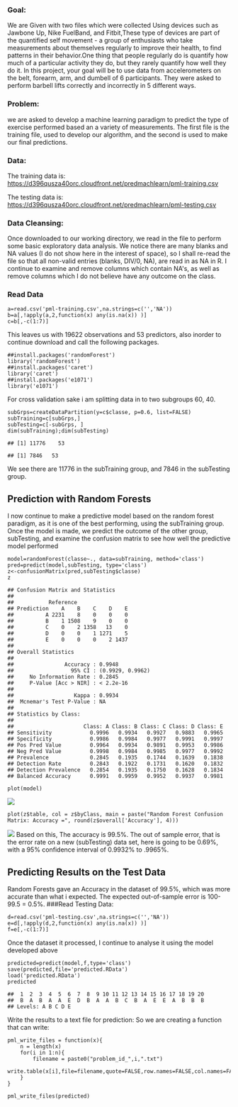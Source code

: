 ### Goal:

We are Given with two files which were collected Using devices such as
Jawbone Up, Nike FuelBand, and Fitbit,These type of devices are part of
the quantified self movement - a group of enthusiasts who take
measurements about themselves regularly to improve their health, to find
patterns in their behavior.One thing that people regularly do is
quantify how much of a particular activity they do, but they rarely
quantify how well they do it. In this project, your goal will be to use
data from accelerometers on the belt, forearm, arm, and dumbell of 6
participants. They were asked to perform barbell lifts correctly and
incorrectly in 5 different ways.

### Problem:

we are asked to develop a machine learning paradigm to predict the type
of exercise performed based an a variety of measurements. The first file
is the training file, used to develop our algorithm, and the second is
used to make our final predictions.

### Data:

The training data is:
<https://d396qusza40orc.cloudfront.net/predmachlearn/pml-training.csv>

The testing data is:
<https://d396qusza40orc.cloudfront.net/predmachlearn/pml-testing.csv>

### Data Cleansing:

Once downloaded to our working directory, we read in the file to perform
some basic exploratory data analysis. We notice there are many blanks
and NA values (I do not show here in the interest of space), so I shall
re-read the file so that all non-valid entries (blanks, DIV/0, NA), are
read in as NA in R. I continue to examine and remove columns which
contain NA's, as well as remove columns which I do not believe have any
outcome on the class.

### Read Data

    a=read.csv('pml-training.csv',na.strings=c('','NA'))
    b=a[,!apply(a,2,function(x) any(is.na(x)) )]
    c=b[,-c(1:7)]

This leaves us with 19622 observations and 53 predictors, also inorder
to continue download and call the following packages.

    ##install.packages('randomForest')
    library('randomForest')
    ##install.packages('caret')
    library('caret')
    ##install.packages('e1071')
    library('e1071')

For cross validation sake i am splitting data in to two subgroups 60,
40.

    subGrps=createDataPartition(y=c$classe, p=0.6, list=FALSE)
    subTraining=c[subGrps,]
    subTesting=c[-subGrps, ]
    dim(subTraining);dim(subTesting)

    ## [1] 11776    53

    ## [1] 7846   53

We see there are 11776 in the subTraining group, and 7846 in the
subTesting group.

Prediction with Random Forests
------------------------------

I now continue to make a predictive model based on the random forest
paradigm, as it is one of the best performing, using the subTraining
group. Once the model is made, we predict the outcome of the other
group, subTesting, and examine the confusion matrix to see how well the
predictive model performed

    model=randomForest(classe~., data=subTraining, method='class')
    pred=predict(model,subTesting, type='class')
    z<-confusionMatrix(pred,subTesting$classe)
    z

    ## Confusion Matrix and Statistics
    ## 
    ##           Reference
    ## Prediction    A    B    C    D    E
    ##          A 2231    8    0    0    0
    ##          B    1 1508    9    0    0
    ##          C    0    2 1358   13    0
    ##          D    0    0    1 1271    5
    ##          E    0    0    0    2 1437
    ## 
    ## Overall Statistics
    ##                                           
    ##                Accuracy : 0.9948          
    ##                  95% CI : (0.9929, 0.9962)
    ##     No Information Rate : 0.2845          
    ##     P-Value [Acc > NIR] : < 2.2e-16       
    ##                                           
    ##                   Kappa : 0.9934          
    ##  Mcnemar's Test P-Value : NA              
    ## 
    ## Statistics by Class:
    ## 
    ##                      Class: A Class: B Class: C Class: D Class: E
    ## Sensitivity            0.9996   0.9934   0.9927   0.9883   0.9965
    ## Specificity            0.9986   0.9984   0.9977   0.9991   0.9997
    ## Pos Pred Value         0.9964   0.9934   0.9891   0.9953   0.9986
    ## Neg Pred Value         0.9998   0.9984   0.9985   0.9977   0.9992
    ## Prevalence             0.2845   0.1935   0.1744   0.1639   0.1838
    ## Detection Rate         0.2843   0.1922   0.1731   0.1620   0.1832
    ## Detection Prevalence   0.2854   0.1935   0.1750   0.1628   0.1834
    ## Balanced Accuracy      0.9991   0.9959   0.9952   0.9937   0.9981

    plot(model)

![](ml_files/figure-markdown_strict/unnamed-chunk-5-1.png)

    plot(z$table, col = z$byClass, main = paste("Random Forest Confusion Matrix: Accuracy =", round(z$overall['Accuracy'], 4)))

![](ml_files/figure-markdown_strict/unnamed-chunk-6-1.png) Based on
this, The accuracy is 99.5%. The out of sample error, that is the error
rate on a new (subTesting) data set, here is going to be 0.69%, with a
95% confidence interval of 0.9932% to .9965%.

Predicting Results on the Test Data
-----------------------------------

Random Forests gave an Accuracy in the dataset of 99.5%, which was more
accurate than what i expected. The expected out-of-sample error is
100-99.5 = 0.5%. \#\#\#Read Testing Data:

    d=read.csv('pml-testing.csv',na.strings=c('','NA'))
    e=d[,!apply(d,2,function(x) any(is.na(x)) )]
    f=e[,-c(1:7)]

Once the dataset it processed, I continue to analyse it using the model
developed above

    predicted=predict(model,f,type='class')
    save(predicted,file='predicted.RData')
    load('predicted.RData')
    predicted

    ##  1  2  3  4  5  6  7  8  9 10 11 12 13 14 15 16 17 18 19 20 
    ##  B  A  B  A  A  E  D  B  A  A  B  C  B  A  E  E  A  B  B  B 
    ## Levels: A B C D E

Write the results to a text file for prediction: So we are creating a
function that can write:

    pml_write_files = function(x){
        n = length(x)
        for(i in 1:n){
            filename = paste0("problem_id_",i,".txt")
            write.table(x[i],file=filename,quote=FALSE,row.names=FALSE,col.names=FALSE)
        }
    }

    pml_write_files(predicted)
